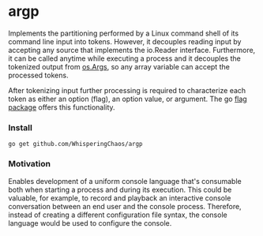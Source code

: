 # argp
Implements the partitioning performed by a Linux command shell of its command line input into tokens. However,
it decouples reading input by accepting any source that implements the io.Reader interface. Furthermore,
it can be called anytime while executing a process and it decouples the tokenized output from [os.Args](https://golang.org/pkg/os/#pkg-variables), so any array variable can accept the processed tokens.

After tokenizing input further processing is required to characterize each token as either an option (flag), an option value, or argument.  The go [flag package](https://golang.org/pkg/flag/) offers this functionality.

### Install
```go get github.com/WhisperingChaos/argp```

### Motivation

Enables development of a uniform console language that's consumable both when starting a process and during its execution.  This could be valuable, for example, to record and playback an interactive console conversation between an end user and the console process.  Therefore, instead of creating a different configuration file syntax, the console language would be used to configure the console.
